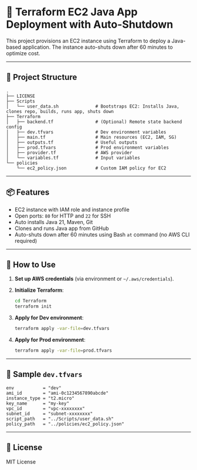 # 🚀 Terraform EC2 Java App Deployment with Auto-Shutdown

This project provisions an EC2 instance using Terraform to deploy a Java-based application. The instance auto-shuts down after 60 minutes to optimize cost.

---

## 📁 Project Structure

```
.
├── LICENSE
├── Scripts
│   └── user_data.sh              # Bootstraps EC2: Installs Java, clones repo, builds, runs app, shuts down
├── Terraform
│   ├── backend.tf                # (Optional) Remote state backend config
│   ├── dev.tfvars                # Dev environment variables
│   ├── main.tf                   # Main resources (EC2, IAM, SG)
│   ├── outputs.tf                # Useful outputs
│   ├── prod.tfvars               # Prod environment variables
│   ├── provider.tf               # AWS provider
│   └── variables.tf              # Input variables
└── policies
    └── ec2_policy.json           # Custom IAM policy for EC2
```

---

## 📦 Features

- EC2 instance with IAM role and instance profile
- Open ports: `80` for HTTP and `22` for SSH
- Auto installs Java 21, Maven, Git
- Clones and runs Java app from GitHub
- Auto-shuts down after 60 minutes using Bash `at` command (no AWS CLI required)

---

## 🔧 How to Use

1. **Set up AWS credentials** (via environment or `~/.aws/credentials`).
2. **Initialize Terraform**:
   ```bash
   cd Terraform
   terraform init
   ```

3. **Apply for Dev environment**:
   ```bash
   terraform apply -var-file=dev.tfvars
   ```

4. **Apply for Prod environment**:
   ```bash
   terraform apply -var-file=prod.tfvars
   ```

---

## 📄 Sample `dev.tfvars`

```hcl
env           = "dev"
ami_id        = "ami-0c1234567890abcde"
instance_type = "t2.micro"
key_name      = "my-key"
vpc_id        = "vpc-xxxxxxxx"
subnet_id     = "subnet-xxxxxxxx"
script_path   = "../Scripts/user_data.sh"
policy_path   = "../policies/ec2_policy.json"
```

---

## 📜 License

MIT License